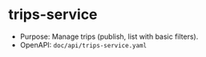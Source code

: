 # trips-service

- Purpose: Manage trips (publish, list with basic filters).
- OpenAPI: `doc/api/trips-service.yaml`
